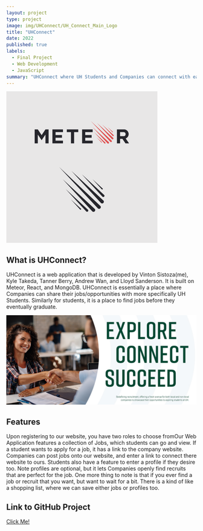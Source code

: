 ```yaml
---
layout: project
type: project
image: img/UHConnect/UH_Connect_Main_Logo
title: "UHConnect"
date: 2022
published: true
labels:
  - Final Project
  - Web Development
  - JavaScript
summary: "UHConnect where UH Students and Companies can connect with each other."
---
```


<img class="img-fluid" src="../img/UHConnect/meteor-logo.png">

## What is UHConnect?

UHConnect is a web application that is developed by Vinton Sistoza(me), Kyle Takeda, Tanner Berry, Andrew Wan, and Lloyd Sanderson. It is built on Meteor, React, and MongoDB. UHConnect is essentially a place where Companies can share their jobs/opportunities with more specifically UH Students. Similarly for students, it is a place to find jobs before they eventually graduate.

<img class="img-fluid" src="../img/UHConnect/landing_background.jpg">

## Features

Upon registering to our website, you have two roles to choose fromOur Web Application features a collection of Jobs, which students can go and view. If a student wants to apply for a job, it has a link to the company website. Companies can post jobs onto our website, and enter a link to connect there website to ours. Students also have a feature to enter a profile if they desire too. Note profiles are optional, but it lets Companies openly find recruits that are perfect for the job. One more thing to note is that if you ever find a job or recruit that you want, but want to wait for a bit. There is a kind of like a shopping list, where we can save either jobs or profiles too.

## Link to GitHub Project

<a href="https://github.com/uh-connect/uh-connect">Click Me!</a>